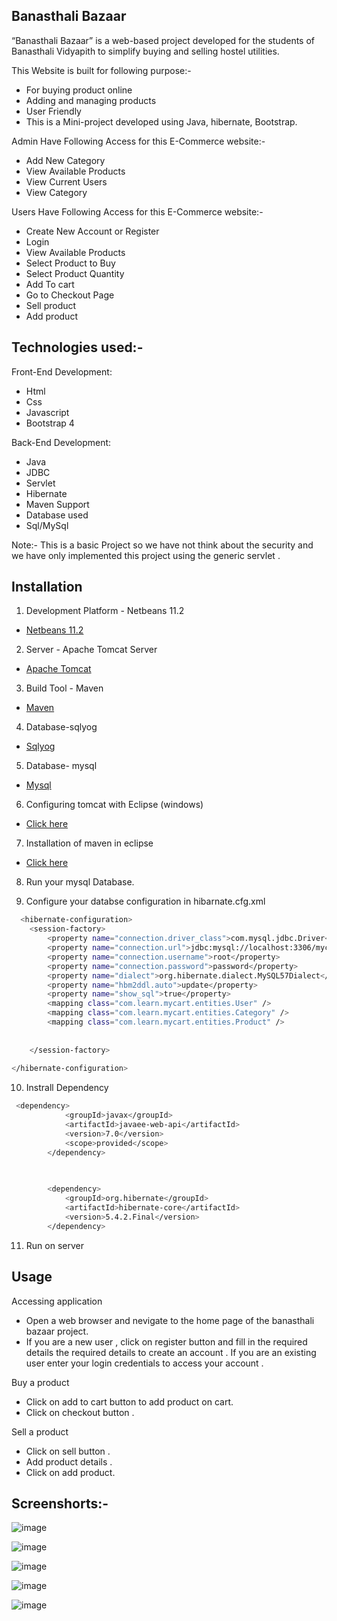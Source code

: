 
## Banasthali Bazaar

“Banasthali Bazaar” is a web-based project developed for the students of
Banasthali Vidyapith to simplify buying and selling hostel utilities.

This Website is built for following purpose:-

- For buying product online
- Adding and managing products
-  User Friendly
- This is a Mini-project developed using Java,      hibernate, Bootstrap.

Admin Have Following Access for this E-Commerce website:-

- Add New Category
- View Available Products
- View Current Users
- View Category

Users Have Following Access for this E-Commerce website:-

- Create New Account or Register
- Login
- View Available Products
- Select Product to Buy
- Select Product Quantity
- Add To cart
- Go to Checkout Page
- Sell product
- Add product

## Technologies used:-

Front-End Development:

- Html
- Css
- Javascript
- Bootstrap 4

Back-End Development:

- Java
- JDBC
- Servlet
- Hibernate
- Maven Support
- Database used
- Sql/MySql

Note:- This is a basic Project so we have not think about the security and we have only implemented this project using the generic servlet .

## Installation

1. Development Platform - Netbeans 11.2

  - [Netbeans 11.2](https://netbeans.apache.org/download/nb112/nb112.html)

2. Server - Apache Tomcat Server

- [Apache Tomcat](https://tomcat.apache.org/download-90.cgi)

3. Build Tool - Maven

- [Maven](https://maven.apache.org/download.cgi)

4.  Database-sqlyog

- [Sqlyog](https://sqlyog.en.download.it/)

5.  Database- mysql

- [Mysql](https://www.mysql.com/)

6. Configuring tomcat with Eclipse (windows) 

- [Click here](https://javapointers.com/how-to/add-tomcat-server-netbeans/#:~:text=Add%20Tomcat%20Server%20to%20NetBeans&text=Open%20your%20NetBeans.,server%20that%20will%20be%20added.)

7.  Installation of maven in eclipse

- [Click here](https://netbeans.apache.org/kb/docs/javaee/maven-entapp.html)

8.  Run your mysql Database.

9. Configure your databse configuration in hibarnate.cfg.xml 

```bash
  <hibernate-configuration>
    <session-factory>       
        <property name="connection.driver_class">com.mysql.jdbc.Driver</property>    
        <property name="connection.url">jdbc:mysql://localhost:3306/mycart</property>        
        <property name="connection.username">root</property>        
        <property name="connection.password">password</property>       
        <property name="dialect">org.hibernate.dialect.MySQL57Dialect</property>
        <property name="hbm2ddl.auto">update</property> 
        <property name="show_sql">true</property>    
        <mapping class="com.learn.mycart.entities.User" />  
        <mapping class="com.learn.mycart.entities.Category" />  
        <mapping class="com.learn.mycart.entities.Product" />  
            
        
    </session-factory>
    
</hibernate-configuration>
```

10. Instrall Dependency

```bash
 <dependency>
            <groupId>javax</groupId>
            <artifactId>javaee-web-api</artifactId>
            <version>7.0</version>
            <scope>provided</scope>
        </dependency>

      
        
        <dependency>
            <groupId>org.hibernate</groupId>
            <artifactId>hibernate-core</artifactId>
            <version>5.4.2.Final</version>
        </dependency>
```
11. Run on server




## Usage 

Accessing application

- Open a web browser and nevigate to the home page of the banasthali bazaar project.
- If you are a new user , click on register button and fill in the required details the required details to create an account .
If you are an existing user enter your login credentials to access your account .

Buy a product

- Click on add to cart button to add product on cart.
 - Click on checkout button .

 Sell a product

 - Click on sell button .
 - Add product details .
 - Click on add product.

 ## Screenshorts:-


![image](https://user-images.githubusercontent.com/111282513/233967135-949d500a-5864-4078-b495-60560269ceca.png)

![image](https://user-images.githubusercontent.com/111282513/233967397-6fd5439f-e43e-414b-8b0b-bd60bebc9db1.png)

![image](https://user-images.githubusercontent.com/111282513/233967472-20bb48fb-6935-4219-8652-55b70c1fdf81.png)

![image](https://user-images.githubusercontent.com/111282513/233967516-3ac37992-ad71-423f-90aa-7ac837623bb4.png)

![image](https://user-images.githubusercontent.com/111282513/233967589-e3b8293f-3155-4802-9fc6-608a01b0679f.png)




